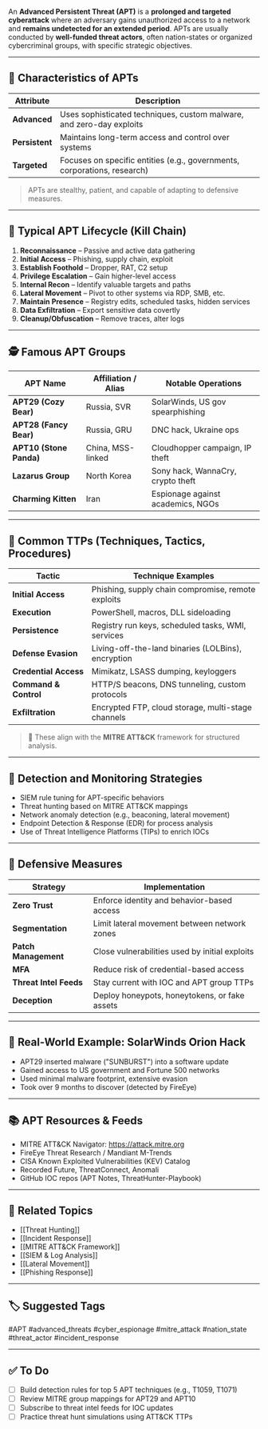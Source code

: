 An **Advanced Persistent Threat (APT)** is a **prolonged and targeted cyberattack** where an adversary gains unauthorized access to a network and **remains undetected for an extended period**. APTs are usually conducted by **well-funded threat actors**, often nation-states or organized cybercriminal groups, with specific strategic objectives.

---

## 📌 Characteristics of APTs

| Attribute      | Description                                                              |
| -------------- | ------------------------------------------------------------------------ |
| **Advanced**   | Uses sophisticated techniques, custom malware, and zero-day exploits     |
| **Persistent** | Maintains long-term access and control over systems                      |
| **Targeted**   | Focuses on specific entities (e.g., governments, corporations, research) |

> APTs are stealthy, patient, and capable of adapting to defensive measures.

---

## 🧱 Typical APT Lifecycle (Kill Chain)

1. **Reconnaissance** – Passive and active data gathering
2. **Initial Access** – Phishing, supply chain, exploit
3. **Establish Foothold** – Dropper, RAT, C2 setup
4. **Privilege Escalation** – Gain higher-level access
5. **Internal Recon** – Identify valuable targets and paths
6. **Lateral Movement** – Pivot to other systems via RDP, SMB, etc.
7. **Maintain Presence** – Registry edits, scheduled tasks, hidden services
8. **Data Exfiltration** – Export sensitive data covertly
9. **Cleanup/Obfuscation** – Remove traces, alter logs

---

## 🕵️ Famous APT Groups

| APT Name         | Affiliation / Alias         | Notable Operations                     |
|------------------|-----------------------------|----------------------------------------|
| **APT29 (Cozy Bear)** | Russia, SVR                 | SolarWinds, US gov spearphishing       |
| **APT28 (Fancy Bear)**| Russia, GRU                 | DNC hack, Ukraine ops                  |
| **APT10 (Stone Panda)**| China, MSS-linked          | Cloudhopper campaign, IP theft         |
| **Lazarus Group**     | North Korea                | Sony hack, WannaCry, crypto theft      |
| **Charming Kitten**   | Iran                       | Espionage against academics, NGOs      |

---

## 🧰 Common TTPs (Techniques, Tactics, Procedures)

| Tactic                   | Technique Examples                                       |
|--------------------------|----------------------------------------------------------|
| **Initial Access**        | Phishing, supply chain compromise, remote exploits       |
| **Execution**             | PowerShell, macros, DLL sideloading                     |
| **Persistence**           | Registry run keys, scheduled tasks, WMI, services       |
| **Defense Evasion**       | Living-off-the-land binaries (LOLBins), encryption      |
| **Credential Access**     | Mimikatz, LSASS dumping, keyloggers                     |
| **Command & Control**     | HTTP/S beacons, DNS tunneling, custom protocols         |
| **Exfiltration**          | Encrypted FTP, cloud storage, multi-stage channels      |

> 🧠 These align with the **MITRE ATT&CK** framework for structured analysis.

---

## 🔎 Detection and Monitoring Strategies

- SIEM rule tuning for APT-specific behaviors
- Threat hunting based on MITRE ATT&CK mappings
- Network anomaly detection (e.g., beaconing, lateral movement)
- Endpoint Detection & Response (EDR) for process analysis
- Use of Threat Intelligence Platforms (TIPs) to enrich IOCs

---

## 🔐 Defensive Measures

| Strategy              | Implementation                                                  |
|------------------------|-----------------------------------------------------------------|
| **Zero Trust**         | Enforce identity and behavior-based access                     |
| **Segmentation**       | Limit lateral movement between network zones                   |
| **Patch Management**   | Close vulnerabilities used by initial exploits                 |
| **MFA**                | Reduce risk of credential-based access                         |
| **Threat Intel Feeds** | Stay current with IOC and APT group TTPs                       |
| **Deception**          | Deploy honeypots, honeytokens, or fake assets                  |

---

## 📘 Real-World Example: SolarWinds Orion Hack

- APT29 inserted malware ("SUNBURST") into a software update
- Gained access to US government and Fortune 500 networks
- Used minimal malware footprint, extensive evasion
- Took over 9 months to discover (detected by FireEye)

---

## 📚 APT Resources & Feeds

- MITRE ATT&CK Navigator: https://attack.mitre.org
- FireEye Threat Research / Mandiant M-Trends
- CISA Known Exploited Vulnerabilities (KEV) Catalog
- Recorded Future, ThreatConnect, Anomali
- GitHub IOC repos (APT Notes, ThreatHunter-Playbook)

---

## 🔗 Related Topics

- [[Threat Hunting]]
- [[Incident Response]]
- [[MITRE ATT&CK Framework]]
- [[SIEM & Log Analysis]]
- [[Lateral Movement]]
- [[Phishing Response]]

---

## 🏷 Suggested Tags

#APT #advanced_threats #cyber_espionage #mitre_attack #nation_state #threat_actor #incident_response

---

## ✅ To Do

- [ ] Build detection rules for top 5 APT techniques (e.g., T1059, T1071)
- [ ] Review MITRE group mappings for APT29 and APT10
- [ ] Subscribe to threat intel feeds for IOC updates
- [ ] Practice threat hunt simulations using ATT&CK TTPs
